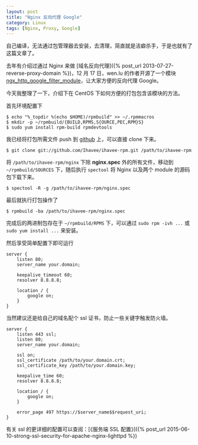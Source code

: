 ```yaml
---
layout: post
title: "Nginx 反向代理 Google"
category: Linux
tags: [Nginx, Proxy, Google]
---
```


自己编译，无法通过包管理器去安装，去清理，简直就是洁癖杀手，于是也就有了这篇文章了。

去年有介绍过通过 Nginx 来做 [域名反向代理]({% post_url  2013-07-27-reverse-proxy-domain %})，12 月 17 日，wen.lu 的作者开源了一个模块 [ngx\_http\_google\_filter\_module](https://github.com/cuber/ngx_http_google_filter_module)，让大家方便的反向代理 Google。

今天我整理了一下，介绍下在 CentOS 下如何方便的打包包含该模块的方法。

首先环境配置下

    $ echo "%_topdir %(echo $HOME)/rpmbuild" >> ~/.rpmmacros
    $ mkdir -p ~/rpmbuild/{BUILD,RPMS,S{OURCE,PEC,RPM}S}
    $ sudo yum install rpm-build rpmdevtools

<!-- more -->
我已经将打包所需文件 push 到 [github](https://github.com/Ihavee/ihavee-rpm/tree/master/nginx) 上，可以直接 clone 下来。

    $ git clone git://github.com/Ihavee/ihavee-rpm.git /path/to/ihavee-rpm

将 `/path/to/ihavee-rpm/nginx` 下除 **nginx.spec** 外的所有文件，移动到 `~/rpmbuild/SOURCES` 下，随后执行 `spectool` 将 Nginx 以及两个 module 的源码包下载下来。

    $ spectool -R -g /path/to/ihavee-rpm/nginx.spec

最后就执行打包操作了

    $ rpmbuild -ba /path/to/ihavee-rpm/nginx.spec

完成后的两进制包存在于 `~/rpmbuild/RPMS` 下，可以通过 `sudo rpm -ivh ...` 或 `sudo yum install ...` 来安装。

然后享受简单配置下即可运行

```nginx
server {
    listen 80;
    server_name your.domain;

    keepalive_timeout 60;
    resolver 8.8.8.8;

    location / {
        google on;
    }
}
```

当然建议还是给自己的域名配个 ssl 证书，防止一些关键字触发防火墙。

```nginx
server {
    listen 443 ssl;
    listen 80;
    server_name your.domain;

    ssl on;
    ssl_certificate /path/to/your.domain.crt;
    ssl_certificate_key /path/to/your.domain.key;

    keepalive_time 60;
    resolver 8.8.8.8;

    location / {
        google on;
    }

    error_page 497 https://$server_name$$request_uri;
}
```

有关 ssl 的更详细的配置可以查阅：[《服务端 SSL 配置》]({% post_url 2015-06-10-strong-ssl-security-for-apache-nginx-lighttpd %})
